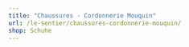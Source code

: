 ```yaml
---
title: "Chaussures - Cordonnerie Mouquin"
url: /le-sentier/chaussures-cordonnerie-mouquin/
shop: Schuhe
---
```

